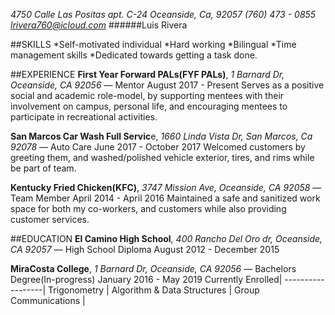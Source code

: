 *4750 Calle Las Positas apt. C-24*
*Oceanside, Ca, 92057*
*(760) 473 - 0855*
*lrivera760@icloud.com*
######Luis Rivera

##SKILLS
*Self-motivated individual
*Hard working
*Bilingual 
*Time management skills
*Dedicated towards getting a task done.

##EXPERIENCE
**First Year Forward PALs(FYF PALs)**, *1 Barnard Dr, Oceanside, CA 92056* — Mentor
August 2017 - Present
Serves as a positive social and academic role-model, by supporting mentees with their involvement on campus, personal life, and encouraging mentees to participate in recreational activities. 

**San Marcos Car Wash Full Servic**e, *1660 Linda Vista Dr, San Marcos, Ca 92078* — Auto Care
June 2017 - October 2017
Welcomed customers by greeting them, and washed/polished vehicle exterior, tires, and rims while be part of team. 

**Kentucky Fried Chicken(KFC)**, *3747 Mission Ave, Oceanside, CA 92058* — Team Member
April 2014 - April 2016
Maintained a safe and sanitized work space for both my co-workers, and customers while also providing customer services. 

##EDUCATION
**El Camino High School**, *400 Rancho Del Oro dr, Oceanside, CA 92057* — High School Diploma
August 2012 - December 2015

**MiraCosta College**,  *1 Barnard Dr, Oceanside, CA 92056* — Bachelors Degree(In-progress) 
January 2016 - May 2019
Currently Enrolled|
------------------|
Trigonometry |
Algorithm & Data Structures |
Group Communications |
